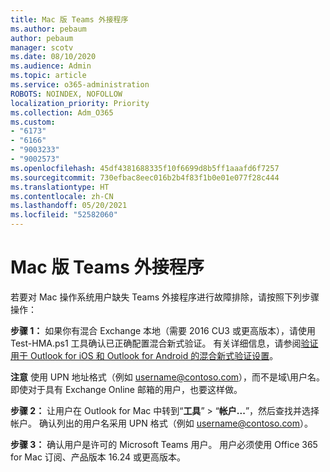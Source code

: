 ```yaml
---
title: Mac 版 Teams 外接程序
ms.author: pebaum
author: pebaum
manager: scotv
ms.date: 08/10/2020
ms.audience: Admin
ms.topic: article
ms.service: o365-administration
ROBOTS: NOINDEX, NOFOLLOW
localization_priority: Priority
ms.collection: Adm_O365
ms.custom:
- "6173"
- "6166"
- "9003233"
- "9002573"
ms.openlocfilehash: 45df4381688335f10f6699d8b5ff1aaafd6f7257
ms.sourcegitcommit: 730efbac8eec016b2b4f83f1b0e01e077f28c444
ms.translationtype: HT
ms.contentlocale: zh-CN
ms.lasthandoff: 05/20/2021
ms.locfileid: "52582060"
---
```

# <a name="teams-add-in-for-mac"></a>Mac 版 Teams 外接程序

若要对 Mac 操作系统用户缺失 Teams 外接程序进行故障排除，请按照下列步骤操作：

**步骤 1：** 如果你有混合 Exchange 本地（需要 2016 CU3 或更高版本），请使用 Test-HMA.ps1 工具确认已正确配置混合新式验证。 有关详细信息，请参阅[验证用于 Outlook for iOS 和 Outlook for Android 的混合新式验证设置](https://aka.ms/TestHMAEAS)。  

**注意** 使用 UPN 地址格式（例如 [username@contoso.com](mailto:username@contoso.com)），而不是域\用户名。 即使对于具有 Exchange Online 邮箱的用户，也要这样做。

**步骤 2：** 让用户在 Outlook for Mac 中转到“**工具**” > “**帐户...**”，然后查找并选择帐户。 确认列出的用户名采用 UPN 格式（例如 [username@contoso.com](mailto:username@contoso.com)）。

**步骤 3：** 确认用户是许可的 Microsoft Teams 用户。 用户必须使用 Office 365 for Mac 订阅、产品版本 16.24 或更高版本。